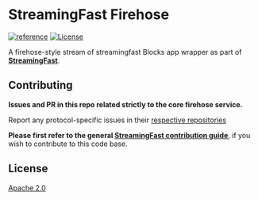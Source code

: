 # StreamingFast Firehose
[![reference](https://img.shields.io/badge/godoc-reference-5272B4.svg?style=flat-square)](https://pkg.go.dev/github.com/streamingfast/firehose)
[![License](https://img.shields.io/badge/License-Apache%202.0-blue.svg)](https://opensource.org/licenses/Apache-2.0)

A firehose-style stream of streamingfast Blocks app wrapper as part of **[StreamingFast](https://github.com/streamingfast/streamingfast)**.

## Contributing
**Issues and PR in this repo related strictly to the core firehose service.**

Report any protocol-specific issues in their
[respective repositories](https://github.com/streamingfast/streamingfast#protocols)

**Please first refer to the general
[StreamingFast contribution guide](https://github.com/streamingfast/streamingfast/blob/master/CONTRIBUTING.md)**,
if you wish to contribute to this code base.

## License

[Apache 2.0](LICENSE)
